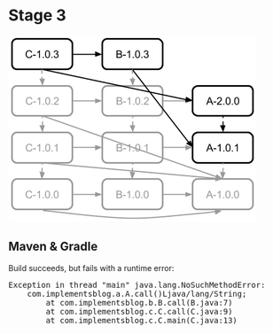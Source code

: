 # Stage 3

<img src="dependencies.png" style="margin-left:auto;margin-right:auto;"/>

## Maven & Gradle 

Build succeeds, but fails with a runtime error:
<pre>
Exception in thread "main" java.lang.NoSuchMethodError:
    com.implementsblog.a.A.call()Ljava/lang/String;
        at com.implementsblog.b.B.call(B.java:7)
        at com.implementsblog.c.C.call(C.java:9)
        at com.implementsblog.c.C.main(C.java:13)
</pre>
